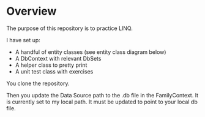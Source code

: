 # Overview

The purpose of this repository is to practice LINQ.

I have set up:
* A handful of entity classes (see entity class diagram below)
* A DbContext with relevant DbSets
* A helper class to pretty print
* A unit test class with exercises

You clone the repository.

Then you update the Data Source path to the .db file in the FamilyContext. It is currently set to my local path. It must be updated to point to your local db file.

